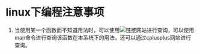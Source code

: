 # linux下编程注意事项
1. 当使用某一个函数而不知道用法时，可以使用![链接](<https://www.freebsd.org/cgi/man.cgi>)网站进行查询，可以使用man命令进行查询该函数在本系统下的用法，还可以通过cplusplus网站进行查询。